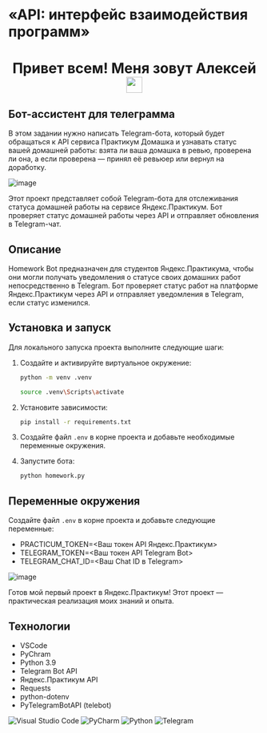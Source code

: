 # «API: интерфейс взаимодействия программ»

<h1 align="center">Привет всем! Меня зовут Алексей 
<img src="https://github.com/blackcater/blackcater/raw/main/images/Hi.gif" height="32"/></h1>

## Бот-ассистент для телеграмма

В этом задании нужно написать Telegram-бота, который будет обращаться к API сервиса Практикум Домашка и узнавать статус вашей домашней работы: взята ли ваша домашка в ревью, проверена ли она, а если проверена — принял её ревьюер или вернул на доработку.

![image](https://github.com/AlexeyVodopyanov/homework_bot/assets/106692645/bea5b624-af0f-47e7-87f8-d6e436160bb1)

Этот проект представляет собой Telegram-бота для отслеживания статуса домашней работы на сервисе Яндекс.Практикум. Бот проверяет статус домашней работы через API и отправляет обновления в Telegram-чат.

## Описание

Homework Bot предназначен для студентов Яндекс.Практикума, чтобы они могли получать уведомления о статусе своих домашних работ непосредственно в Telegram. Бот проверяет статус работ на платформе Яндекс.Практикум через API и отправляет уведомления в Telegram, если статус изменился.

## Установка и запуск

Для локального запуска проекта выполните следующие шаги:

1. Создайте и активируйте виртуальное окружение:
    ```sh
    python -m venv .venv
    
    source .venv\Scripts\activate
    ```

2. Установите зависимости:
    ```sh
    pip install -r requirements.txt
    ```

3. Создайте файл `.env` в корне проекта и добавьте необходимые переменные окружения.

4. Запустите бота:
    ```sh
    python homework.py
    ```

## Переменные окружения

Создайте файл `.env` в корне проекта и добавьте следующие переменные:

- PRACTICUM_TOKEN=<Ваш токен API Яндекс.Практикум>
- TELEGRAM_TOKEN=<Ваш токен API Telegram Bot>
- TELEGRAM_CHAT_ID=<Ваш Chat ID в Telegram>


![image](https://github.com/AlexeyVodopyanov/homework_bot/assets/106692645/a39d66db-97cd-4323-b7bf-914d2e8ae74b)


Готов мой первый проект в Яндекс.Практикум! Этот проект — практическая реализация моих знаний и опыта.

## Технологии

- VSCode
- PyChram
- Python 3.9
- Telegram Bot API
- Яндекс.Практикум API
- Requests
- python-dotenv
- PyTelegramBotAPI (telebot)

![Visual Studio Code](https://img.shields.io/badge/Visual%20Studio%20Code-0078d7.svg?style=for-the-badge&logo=visual-studio-code&logoColor=white)
![PyCharm](https://img.shields.io/badge/pycharm-143?style=for-the-badge&logo=pycharm&logoColor=black&color=black&labelColor=green)
![Python](https://img.shields.io/badge/python-3670A0?style=for-the-badge&logo=python&logoColor=ffdd54)
![Telegram](https://img.shields.io/badge/Telegram-2CA5E0?style=for-the-badge&logo=telegram&logoColor=white)
